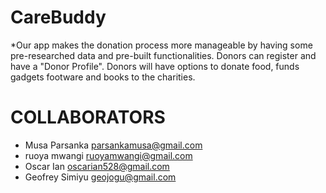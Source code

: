 # CareBuddy
*Our app makes the donation process more manageable by having some pre-researched data and pre-built functionalities. Donors can register and have a "Donor Profile". Donors will have options to donate food, funds gadgets footware and books to the charities.

# COLLABORATORS
  * Musa Parsanka parsankamusa@gmail.com
  * ruoya mwangi ruoyamwangi@gmail.com
  * Oscar Ian oscarian528@gmail.com
  * Geofrey Simiyu geojogu@gmail.com
